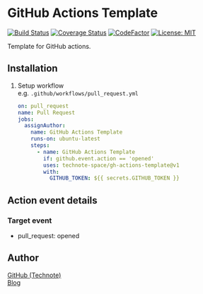 # GitHub Actions Template

[![Build Status](https://github.com/technote-space/gh-actions-template/workflows/Build/badge.svg)](https://github.com/technote-space/gh-actions-template/actions)
[![Coverage Status](https://coveralls.io/repos/github/technote-space/gh-actions-template/badge.svg?branch=master)](https://coveralls.io/github/technote-space/gh-actions-template?branch=master)
[![CodeFactor](https://www.codefactor.io/repository/github/technote-space/gh-actions-template/badge)](https://www.codefactor.io/repository/github/technote-space/gh-actions-template)
[![License: MIT](https://img.shields.io/badge/License-MIT-blue.svg)](https://github.com/technote-space/gh-actions-template/blob/master/LICENSE)

Template for GitHub actions.

<!-- START doctoc -->
<!-- END doctoc -->

## Installation
1. Setup workflow  
   e.g. `.github/workflows/pull_request.yml`
   ```yaml
   on: pull_request
   name: Pull Request
   jobs:
     assignAuthor:
       name: GitHub Actions Template
       runs-on: ubuntu-latest
       steps:
         - name: GitHub Actions Template
           if: github.event.action == 'opened'
           uses: technote-space/gh-actions-template@v1
           with:
             GITHUB_TOKEN: ${{ secrets.GITHUB_TOKEN }}
   ```

## Action event details
### Target event
- pull_request: opened

## Author
[GitHub (Technote)](https://github.com/technote-space)  
[Blog](https://technote.space)
